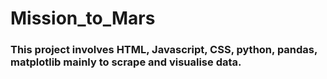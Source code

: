 # Mission_to_Mars
### This project involves HTML, Javascript, CSS, python, pandas, matplotlib mainly to scrape and visualise data.
